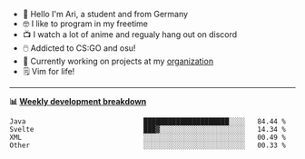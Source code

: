* 👋 Hello I'm Ari, a student and from Germany
* 🤓 I like to program in my freetime
* 📺 I watch a lot of anime and regualy hang out on discord
* 🖱️ Addicted to CS:GO and osu!
* 👷 Currently working on projects at my [organization](https://github.com/aridevelopment-de)
* 🗒️ Vim for life!

<hr />

**📊 [Weekly development breakdown](https://wakatime.com/@Ari24)**

<!--START_SECTION:waka-->

```text
Java                             █████████████████████░░░░   84.44 %
Svelte                           ███▓░░░░░░░░░░░░░░░░░░░░░   14.34 %
XML                              ░░░░░░░░░░░░░░░░░░░░░░░░░   00.49 %
Other                            ░░░░░░░░░░░░░░░░░░░░░░░░░   00.33 %
```

<!--END_SECTION:waka-->
